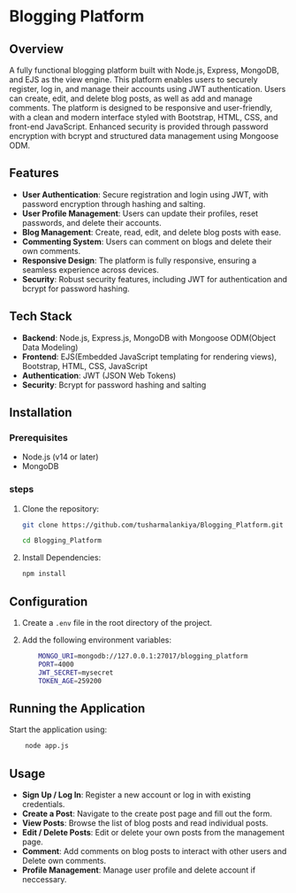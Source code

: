 # Blogging Platform

## Overview

A fully functional blogging platform built with Node.js, Express, MongoDB, and EJS as the view engine. This platform enables users to securely register, log in, and manage their accounts using JWT authentication. Users can create, edit, and delete blog posts, as well as add and manage comments. The platform is designed to be responsive and user-friendly, with a clean and modern interface styled with Bootstrap, HTML, CSS, and front-end JavaScript. Enhanced security is provided through password encryption with bcrypt and structured data management using Mongoose ODM.

## Features

- **User Authentication**: Secure registration and login using JWT, with password encryption through hashing and salting.
- **User Profile Management**: Users can update their profiles, reset passwords, and delete their accounts.
- **Blog Management**: Create, read, edit, and delete blog posts with ease.
- **Commenting System**: Users can comment on blogs and delete their own comments.
- **Responsive Design**: The platform is fully responsive, ensuring a seamless experience across devices.
- **Security**: Robust security features, including JWT for authentication and bcrypt for password hashing.

## Tech Stack
- **Backend**: Node.js, Express.js, MongoDB with Mongoose ODM(Object Data Modeling)
- **Frontend**: EJS(Embedded JavaScript templating for rendering views), Bootstrap, HTML, CSS, JavaScript
- **Authentication**: JWT (JSON Web Tokens)
- **Security**: Bcrypt for password hashing and salting

## Installation

### Prerequisites

- Node.js (v14 or later)
- MongoDB

### steps

1. Clone the repository:

    ```bash
    git clone https://github.com/tusharmalankiya/Blogging_Platform.git
    ```
    ```bash
    cd Blogging_Platform
    ```
2. Install Dependencies:

    ```bash
    npm install
    ```
## Configuration
1. Create a `.env` file in the root directory of the project.

2. Add the following environment variables:
    ```bash 
        MONGO_URI=mongodb://127.0.0.1:27017/blogging_platform
        PORT=4000
        JWT_SECRET=mysecret
        TOKEN_AGE=259200
    ```
## Running the Application
Start the application using:
```bash
    node app.js
```

## Usage

- **Sign Up / Log In**: Register a new account or log in with existing credentials.
- **Create a Post**: Navigate to the create post page and fill out the form.
- **View Posts**: Browse the list of blog posts and read individual posts.
- **Edit / Delete Posts**: Edit or delete your own posts from the management page.
- **Comment**: Add comments on blog posts to interact with other users and Delete own comments.
- **Profile Management**: Manage user profile and delete account if neccessary.
